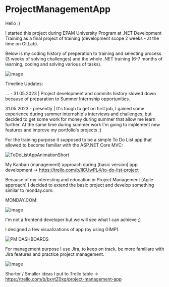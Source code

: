 # ProjectManagementApp

Hello :) 

I started this project during EPAM University Program at .NET Development Training as a final project of training (development scope 2 weeks - at the time on GitLab).

Below is my coding history of preperation to training and selecting process (3 weeks of solving challenges) and the whole .NET training (6-7 months of learning, coding and solving various of tasks).

![image](https://user-images.githubusercontent.com/34062651/227588476-2e8c3db3-e4ff-498a-bbb7-7a6358d2e68e.png)

Timeline Updates:

... - 31.05.2023 | Project development and commits history slowed down because of preparation to Summer Internship opportunities.

31.05.2023 - presently | It's tough to get on first job, I gained some experience during summer internship's interviews and challenges, but decided to get some work for money during summer that allow me learn further. At the same time during summer work I'm going to implement new features and improve my portfolio's projects ;)

For the training purpose it supposed to be a simple To Do List app that allowed to become familiar with the ASP.NET Core MVC:

![ToDoListAppAnimationShort](https://user-images.githubusercontent.com/34062651/227597191-2b70d5e4-b014-4f59-ae02-2a7728c498fa.gif)

My Kanban (management) approach during (basic version) app development -> https://trello.com/b/IlCUwPL4/to-do-list-project

Because of my interesting and education in Project Management (Agile approach) I decided to extend the basic project and develop something similar to monday.com: 

MONDAY.COM:

![image](https://user-images.githubusercontent.com/34062651/227597593-b4a8dbc6-0fa7-45e5-aa13-ecec40c883c0.png)

I'm not a frontend developer but we will see what I can achieve ;)

I designed a few visualizations of app (by using GIMP).

![PM DASHBOARDS](https://user-images.githubusercontent.com/34062651/228310052-f25319eb-1db3-4f94-8d80-f32f99688405.gif)

For management purpose I use Jira, to keep on track, be more familiare with Jira features and practice project management.

![image](https://user-images.githubusercontent.com/34062651/228538027-7a2342e7-d1b5-430c-ad6d-61a72716152b.png)

Shorter / Smaller ideas I put to Trello table -> https://trello.com/b/bxvtZ0xg/project-management-app


